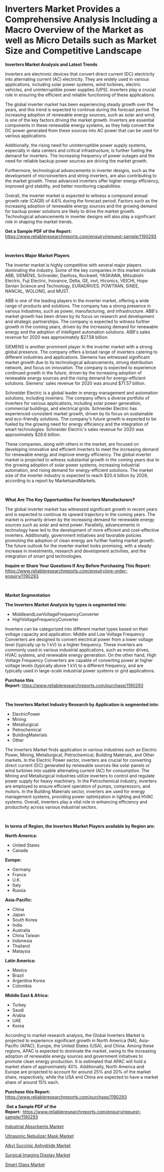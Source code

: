 <p><h1>Inverters Market Provides a Comprehensive Analysis Including a Macro Overview of the Market as well as Micro Details such as Market Size and Competitive Landscape</h1></p><p><strong>Inverters Market Analysis and Latest Trends</strong></p>
<p><p>Inverters are electronic devices that convert direct current (DC) electricity into alternating current (AC) electricity. They are widely used in various applications, including solar power systems, wind turbines, electric vehicles, and uninterruptible power supplies (UPS). Inverters play a crucial role in ensuring the efficient and reliable functioning of these applications.</p><p>The global inverter market has been experiencing steady growth over the years, and this trend is expected to continue during the forecast period. The increasing adoption of renewable energy sources, such as solar and wind, is one of the key factors driving the market growth. Inverters are essential components in these renewable energy systems, as they help convert the DC power generated from these sources into AC power that can be used for various applications.</p><p>Additionally, the rising need for uninterruptible power supply systems, especially in data centers and critical infrastructure, is further fueling the demand for inverters. The increasing frequency of power outages and the need for reliable backup power sources are driving the market growth.</p><p>Furthermore, technological advancements in inverter designs, such as the development of microinverters and string inverters, are also contributing to the market growth. These advanced inverters offer higher energy efficiency, improved grid stability, and better monitoring capabilities.</p><p>Overall, the inverter market is expected to witness a compound annual growth rate (CAGR) of 4.6% during the forecast period. Factors such as the increasing adoption of renewable energy sources and the growing demand for backup power solutions are likely to drive the market growth. Technological advancements in inverter designs will also play a significant role in shaping the market trends.</p></p>
<p><strong>Get a Sample PDF of the Report:&nbsp;</strong> <a href="https://www.reliableresearchreports.com/enquiry/request-sample/1190293">https://www.reliableresearchreports.com/enquiry/request-sample/1190293</a></p>
<p>&nbsp;</p>
<p><strong>Inverters Major Market Players</strong></p>
<p><p>The inverter market is highly competitive with several major players dominating the industry. Some of the key companies in this market include ABB, SIEMENS, Schneider, Danfoss, Rockwell, YASKAWA, Mitsubishi Electric, Fuji Electric, Inovance, Delta, GE, invt, Hiconics, VEICHI, Hope Senlan Science and Technology, EURADRIVES, POWTRAN, SINEE, NANCAL, WOLONG, and MUST.</p><p>ABB is one of the leading players in the inverter market, offering a wide range of products and solutions. The company has a strong presence in various industries, such as power, manufacturing, and infrastructure. ABB's market growth has been driven by its focus on research and development and strategic partnerships. The company is expected to witness further growth in the coming years, driven by the increasing demand for renewable energy and the adoption of intelligent automation solutions. ABB's sales revenue for 2020 was approximately $27.58 billion.</p><p>SIEMENS is another prominent player in the inverter market with a strong global presence. The company offers a broad range of inverters catering to different industries and applications. Siemens has witnessed significant market growth due to its technological advancements, strong distribution network, and focus on innovation. The company is expected to experience continued growth in the future, driven by the increasing adoption of renewable energy sources and the rising demand for energy-efficient solutions. Siemens' sales revenue for 2020 was around $71.57 billion.</p><p>Schneider Electric is a global leader in energy management and automation solutions, including inverters. The company offers a diverse portfolio of inverters for various applications, including solar power generation, commercial buildings, and electrical grids. Schneider Electric has experienced consistent market growth, driven by its focus on sustainable and eco-friendly solutions. The company's future growth is expected to be fueled by the growing need for energy efficiency and the integration of smart technologies. Schneider Electric's sales revenue for 2020 was approximately $28.6 billion.</p><p>These companies, along with others in the market, are focused on developing innovative and efficient inverters to meet the increasing demand for renewable energy and improve energy efficiency. The global inverter market is projected to witness substantial growth in the coming years due to the growing adoption of solar power systems, increasing industrial automation, and rising demand for energy-efficient solutions. The market size of the inverter industry is expected to reach $20.4 billion by 2026, according to a report by MarketsandMarkets.</p></p>
<p>&nbsp;</p>
<p><strong>What Are The Key Opportunities For Inverters Manufacturers?</strong></p>
<p><p>The global inverter market has witnessed significant growth in recent years and is expected to continue its upward trajectory in the coming years. The market is primarily driven by the increasing demand for renewable energy sources such as solar and wind power. Parallelly, advancements in technology have led to the development of more efficient and cost-effective inverters. Additionally, government initiatives and favorable policies promoting the adoption of clean energy are further fueling market growth. The future outlook for the inverter market looks promising, with a steady increase in investments, research and development activities, and the integration of smart grid technologies.</p></p>
<p><strong>Inquire or Share Your Questions If Any Before Purchasing This Report:</strong> <a href="https://www.reliableresearchreports.com/enquiry/pre-order-enquiry/1190293">https://www.reliableresearchreports.com/enquiry/pre-order-enquiry/1190293</a></p>
<p>&nbsp;</p>
<p><strong>Market Segmentation</strong></p>
<p><strong>The Inverters Market Analysis by types is segmented into:</strong></p>
<p><ul><li>MiddleandLowVoltageFrequencyConverter</li><li>HighVoltageFrequencyConverter</li></ul></p>
<p><p>Inverters can be categorized into different market types based on their voltage capacity and application. Middle and Low Voltage Frequency Converters are designed to convert electrical power from a lower voltage level (typically up to 1 kV) to a higher frequency. These inverters are commonly used in various industrial applications, such as motor drives, HVAC systems, and renewable energy generation. On the other hand, High Voltage Frequency Converters are capable of converting power at higher voltage levels (typically above 1 kV) to a different frequency, and are typically used in large-scale industrial power systems or grid applications.</p></p>
<p><strong>Purchase this Report:&nbsp;</strong><a href="https://www.reliableresearchreports.com/purchase/1190293">https://www.reliableresearchreports.com/purchase/1190293</a></p>
<p>&nbsp;</p>
<p><strong>The Inverters Market Industry Research by Application is segmented into:</strong></p>
<p><ul><li>ElectricPower</li><li>Mining</li><li>Metallurgical</li><li>Petrochemical</li><li>BuildingMaterials</li><li>Other</li></ul></p>
<p><p>The Inverters Market finds application in various industries such as Electric Power, Mining, Metallurgical, Petrochemical, Building Materials, and Other markets. In the Electric Power sector, inverters are crucial for converting direct current (DC) generated by renewable sources like solar panels or wind turbines into usable alternating current (AC) for consumption. The Mining and Metallurgical industries utilize inverters to control and regulate power supply for heavy machinery. In the Petrochemical industry, inverters are employed to ensure efficient operation of pumps, compressors, and motors. In the Building Materials sector, inverters are used for energy management systems, providing power optimization in lighting and HVAC systems. Overall, inverters play a vital role in enhancing efficiency and productivity across various industrial sectors.</p></p>
<p>&nbsp;</p>
<p><strong>In terms of Region, the Inverters Market Players available by Region are:</strong></p>
<p>
    <p> <strong> North America: </strong>
        <ul>
            <li>United States</li>
            <li>Canada</li>
        </ul>
        </p> 
    <p> <strong> Europe: </strong>
        <ul>
            <li>Germany</li>
            <li>France</li>
            <li>U.K.</li>
            <li>Italy</li>
            <li>Russia</li>
        </ul>
        </p> 
    <p> <strong> Asia-Pacific: </strong>
        <ul>
            <li>China</li>
            <li>Japan</li>
            <li>South Korea</li>
            <li>India</li>
            <li>Australia</li>
            <li>China Taiwan</li>
            <li>Indonesia</li>
            <li>Thailand</li>
            <li>Malaysia</li>
        </ul>
        </p> 
    <p> <strong> Latin America: </strong>
        <ul>
            <li>Mexico</li>
            <li>Brazil</li>
            <li>Argentina Korea</li>
            <li>Colombia</li>
        </ul>
        </p> 
    <p> <strong> Middle East & Africa: </strong>
        <ul>
            <li>Turkey</li>
            <li>Saudi</li>
            <li>Arabia</li>
            <li>UAE</li>
            <li>Korea</li>
        </ul>
    </p>
    </p>
<p><p>According to market research analysis, the Global Inverters Market is projected to experience significant growth in North America (NA), Asia-Pacific (APAC), Europe, the United States (USA), and China. Among these regions, APAC is expected to dominate the market, owing to the increasing adoption of renewable energy sources and government initiatives to promote clean energy production. It is estimated that APAC will hold a market share of approximately 40%. Additionally, North America and Europe are projected to account for around 25% and 20% of the market share, respectively, while the USA and China are expected to have a market share of around 15% each.</p></p>
<p><strong>Purchase this Report: </strong><a href="https://www.reliableresearchreports.com/purchase/1190293">https://www.reliableresearchreports.com/purchase/1190293</a></p>
<p>&nbsp;<strong>Get a Sample PDF of the Report:&nbsp;&nbsp;</strong><a href="https://www.reliableresearchreports.com/enquiry/request-sample/1190293">https://www.reliableresearchreports.com/enquiry/request-sample/1190293</a></p>
<p><strong></strong></p>
<p><p><a href="https://medium.com/@susanwest38/industrial-absorbents-market-analysis-its-cagr-market-segmentation-and-global-industry-overview-6435b57ae4fe">Industrial Absorbents Market</a></p><p><a href="https://github.com/fiixsa/Market-Research-Report-List-1/blob/main/ultrasonic-nebulizer-mask-market.md">Ultrasonic Nebulizer Mask Market</a></p><p><a href="https://medium.com/@susanwest38/alkyl-succinic-anhydride-market-insights-into-market-cagr-market-trends-and-growth-strategies-6a499bc312a6">Alkyl Succinic Anhydride Market</a></p><p><a href="https://github.com/lubmix/Market-Research-Report-List-1/blob/main/surgical-imaging-display-market.md">Surgical Imaging Display Market</a></p><p><a href="https://medium.com/@susanwest38/smart-glass-market-analysis-and-sze-forecasted-for-period-from-2024-to-2031-da287b210881">Smart Glass Market</a></p></p>